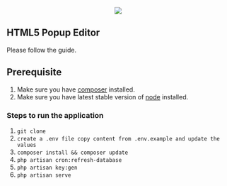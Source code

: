<p align="center"><img src="https://laravel.com/assets/img/components/logo-laravel.svg"></p>

## HTML5 Popup Editor

Please follow the guide.

## Prerequisite

1. Make sure you have [composer](https://getcomposer.org/download/) installed.
2. Make sure you have latest stable version of [node](https://nodejs.org/en/download/) installed.

### Steps to run the application

1. `git clone`
2. `create a .env file copy content from .env.example and update the values`
3. `composer install && composer update`
4. `php artisan cron:refresh-database`
5. `php artisan key:gen`
6. `php artisan serve`

